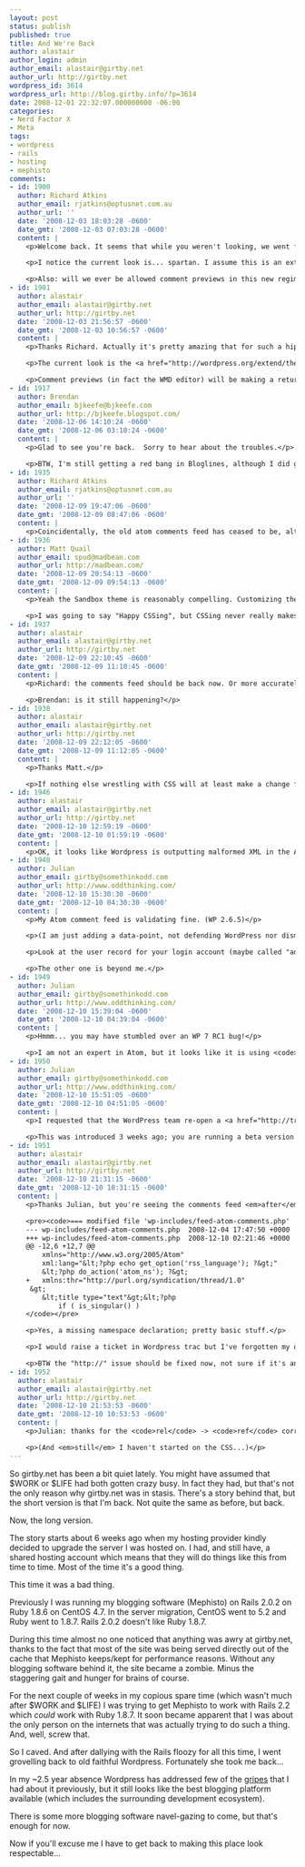 ```yaml
---
layout: post
status: publish
published: true
title: And We're Back
author: alastair
author_login: admin
author_email: alastair@girtby.net
author_url: http://girtby.net
wordpress_id: 3614
wordpress_url: http://blog.girtby.info/?p=3614
date: 2008-12-01 22:32:07.000000000 -06:00
categories:
- Nerd Factor X
- Meta
tags:
- wordpress
- rails
- hosting
- mephisto
comments:
- id: 1900
  author: Richard Atkins
  author_email: rjatkins@optusnet.com.au
  author_url: ''
  date: '2008-12-03 18:03:28 -0600'
  date_gmt: '2008-12-03 07:03:28 -0600'
  content: |
    <p>Welcome back. It seems that while you weren't looking, we went from having Typo as the dead end blogging solution for Rails enthusiasts with Mephisto being the up and coming replacement to these two completely swapping roles.</p>

    <p>I notice the current look is... spartan. I assume this is an extremely temporary issue and nothing I need to be concerned about. But worry I do - what if it's a deliberate and permanent choice to look like the Gnu website? The horror!</p>

    <p>Also: will we ever be allowed comment previews in this new regime?</p>
- id: 1901
  author: alastair
  author_email: alastair@girtby.net
  author_url: http://girtby.net
  date: '2008-12-03 21:56:57 -0600'
  date_gmt: '2008-12-03 10:56:57 -0600'
  content: |
    <p>Thanks Richard. Actually it's pretty amazing that for such a hip'n'happening web framework like rails there are only two open source blogging engines and <em>both</em> of them are basically abandonware.</p>

    <p>The current look is the <a href="http://wordpress.org/extend/themes/sandbox" rel="nofollow">sandbox</a> theme, as recommended by <a href="http://madbean.com/2008/updates/" rel="nofollow">Matt</a> but, unlike him, I haven't yet worked up my CSS mojo. In the meantime, consider it FOR SPARTAAAAA!</p>

    <p>Comment previews (in fact the WMD editor) will be making a return.</p>
- id: 1917
  author: Brendan
  author_email: bjkeefe@bjkeefe.com
  author_url: http://bjkeefe.blogspot.com/
  date: '2008-12-06 14:10:24 -0600'
  date_gmt: '2008-12-06 03:10:24 -0600'
  content: |
    <p>Glad to see you're back.  Sorry to hear about the troubles.</p>

    <p>BTW, I'm still getting a red bang in Bloglines, although I did get notification of this post (and nine earlier ones).</p>
- id: 1935
  author: Richard Atkins
  author_email: rjatkins@optusnet.com.au
  author_url: ''
  date: '2008-12-09 19:47:06 -0600'
  date_gmt: '2008-12-09 08:47:06 -0600'
  content: |
    <p>Coincidentally, the old atom comments feed has ceased to be, although Google Reader sees content in the old atom posts feed just fine. Is it just about damn time we all stopped using URLs that mention atom?</p>
- id: 1936
  author: Matt Quail
  author_email: spud@madbean.com
  author_url: http://madbean.com/
  date: '2008-12-09 20:54:13 -0600'
  date_gmt: '2008-12-09 09:54:13 -0600'
  content: |
    <p>Yeah the Sandbox theme is reasonably compelling. Customizing the CSS for Sandbox is not too daunting, I wrote up my process here http://madbean.com/2008/sandbox-child-theme/</p>

    <p>I was going to say "Happy CSSing", but CSSing never really makes you happy.</p>
- id: 1937
  author: alastair
  author_email: alastair@girtby.net
  author_url: http://girtby.net
  date: '2008-12-09 22:10:45 -0600'
  date_gmt: '2008-12-09 11:10:45 -0600'
  content: |
    <p>Richard: the comments feed should be back now. Or more accurately, the 301 redirection from the various old comments feed URLs should be in place now. Let me know if not! </p>

    <p>Brendan: is it still happening?</p>
- id: 1938
  author: alastair
  author_email: alastair@girtby.net
  author_url: http://girtby.net
  date: '2008-12-09 22:12:05 -0600'
  date_gmt: '2008-12-09 11:12:05 -0600'
  content: |
    <p>Thanks Matt.</p>

    <p>If nothing else wrestling with CSS will at least make a change from mod_rewrite, which doesn't make me happy either.</p>
- id: 1946
  author: alastair
  author_email: alastair@girtby.net
  author_url: http://girtby.net
  date: '2008-12-10 12:59:19 -0600'
  date_gmt: '2008-12-10 01:59:19 -0600'
  content: |
    <p>OK, it looks like Wordpress is outputting malformed XML in the Atom comments feed. WTF, Atom <em>still</em> isn't fixed in Wordpress? FFS.</p>
- id: 1948
  author: Julian
  author_email: girtby@somethinkodd.com
  author_url: http://www.oddthinking.com/
  date: '2008-12-10 15:30:30 -0600'
  date_gmt: '2008-12-10 04:30:30 -0600'
  content: |
    <p>My Atom comment feed is validating fine. (WP 2.6.5)</p>

    <p>(I am just adding a data-point, not defending WordPress nor dismissing your complaint with "It works for me.")</p>

    <p>Look at the user record for your login account (maybe called "admin", maybe "Alastair"). There is a field where you can enter a Website. My guess is that you have the text "http://" in that field. That would account for one of the two validation errors. </p>

    <p>The other one is beyond me.</p>
- id: 1949
  author: Julian
  author_email: girtby@somethinkodd.com
  author_url: http://www.oddthinking.com/
  date: '2008-12-10 15:39:04 -0600'
  date_gmt: '2008-12-10 04:39:04 -0600'
  content: |
    <p>Hmmm... you may have stumbled over an WP 7 RC1 bug!</p>

    <p>I am not an expert in Atom, but it looks like it is using <code>rel</code> attribute where it means <code>ref</code>. I will wander over and see if I can escalate.</p>
- id: 1950
  author: Julian
  author_email: girtby@somethinkodd.com
  author_url: http://www.oddthinking.com/
  date: '2008-12-10 15:51:05 -0600'
  date_gmt: '2008-12-10 04:51:05 -0600'
  content: |
    <p>I requested that the WordPress team re-open a <a href="http://trac.wordpress.org/ticket/8292" rel="nofollow">recent enhancement ticket</a> to fix the damage that was done. </p>

    <p>This was introduced 3 weeks ago; you are running a beta version of WordPress. (Now I <em>am</em> defending WordPress!)</p>
- id: 1951
  author: alastair
  author_email: alastair@girtby.net
  author_url: http://girtby.net
  date: '2008-12-10 21:31:15 -0600'
  date_gmt: '2008-12-10 10:31:15 -0600'
  content: |
    <p>Thanks Julian, but you're seeing the comments feed <em>after</em> I patched wordpress. For the record, here's the patch:</p>

    <pre><code>=== modified file 'wp-includes/feed-atom-comments.php'
    --- wp-includes/feed-atom-comments.php  2008-12-04 17:47:50 +0000
    +++ wp-includes/feed-atom-comments.php  2008-12-10 02:21:46 +0000
    @@ -12,6 +12,7 @@
        xmlns="http://www.w3.org/2005/Atom"
        xml:lang="&lt;?php echo get_option('rss_language'); ?&gt;"
        &lt;?php do_action('atom_ns'); ?&gt;
    +   xmlns:thr="http://purl.org/syndication/thread/1.0"
     &gt;
        &lt;title type="text"&gt;&lt;?php
            if ( is_singular() )
    </code></pre>

    <p>Yes, a missing namespace declaration; pretty basic stuff.</p>

    <p>I would raise a ticket in Wordpress trac but I've forgotten my original password, and for some reason it seems to be using different credentials to the rest of the site, so a password reset doesn't seem to be working, and ... Argh!</p>

    <p>BTW the "http://" issue should be fixed now, not sure if it's an artifact of the Mephisto migration or not (actually I suspect not).</p>
- id: 1952
  author: alastair
  author_email: alastair@girtby.net
  author_url: http://girtby.net
  date: '2008-12-10 21:53:53 -0600'
  date_gmt: '2008-12-10 10:53:53 -0600'
  content: |
    <p>Julian: thanks for the <code>rel</code> -> <code>ref</code> correction. After two separate patches to wordpress, and manually updating all my comments with the correct URL, my comments feed now validates!</p>

    <p>(And <em>still</em> I haven't started on the CSS...)</p>
---
```

So girtby.net has been a bit quiet lately. You might have assumed that $WORK or $LIFE had both gotten crazy busy. In fact they had, but that's not the only reason why girtby.net was in stasis. There's a story behind that, but the short version is that I'm back. Not quite the same as before, but back.

Now, the long version.

The story starts about 6 weeks ago when my hosting provider kindly decided to upgrade the server I was hosted on. I had, and still have, a shared hosting account which means that they will do things like this from time to time. Most of the time it's a good thing.

This time it was a bad thing.

Previously I was running my blogging software (Mephisto) on Rails 2.0.2 on Ruby 1.8.6 on CentOS 4.7. In the server migration, CentOS went to 5.2 and Ruby went to 1.8.7. Rails 2.0.2 doesn't like Ruby 1.8.7.

During this time almost no one noticed that anything was awry at girtby.net, thanks to the fact that most of the site was being served directly out of the cache that Mephisto keeps/kept for performance reasons. Without any blogging software behind it, the site became a zombie. Minus the staggering gait and hunger for brains of course.

For the next couple of weeks in my copious spare time (which wasn't much after $WORK and $LIFE) I was trying to get Mephisto to work with Rails 2.2 which *could* work with Ruby 1.8.7. It soon became apparent that I was about the only person on the internets that was actually trying to do such a thing. And, well, screw that.

So I caved. And after dallying with the Rails floozy for all this time, I went grovelling back to old faithful Wordpress. Fortunately she took me back...

In my ~2.5 year absence Wordpress has addressed few of the [gripes](/archives/2006/08/12/on-switching-to-typo) that I had about it previously, but it still looks like the best blogging platform available (which includes the surrounding development ecosystem).

There is some more blogging software navel-gazing to come, but that's enough for now.

Now if you'll excuse me I have to get back to making this place look respectable...
